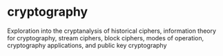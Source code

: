 # cryptography
Exploration into the cryptanalysis of historical ciphers, information theory for cryptography, stream ciphers, block ciphers, modes of operation, cryptography applications, and public key cryptography
